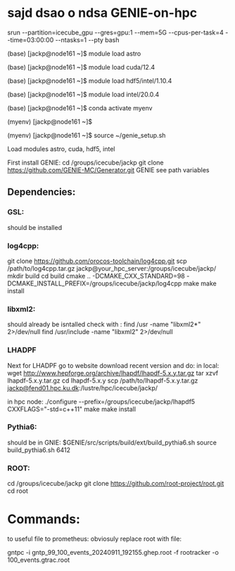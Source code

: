 # sajd dsao o ndsa GENIE-on-hpc
srun --partition=icecube_gpu --gres=gpu:1 --mem=5G --cpus-per-task=4 --time=03:00:00 --ntasks=1 --pty bash


(base) [jackp@node161 ~]$ module load astro

(base) [jackp@node161 ~]$ module load cuda/12.4

(base) [jackp@node161 ~]$ module load hdf5/intel/1.10.4

(base) [jackp@node161 ~]$ module load intel/20.0.4

(base) [jackp@node161 ~]$ conda activate myenv

(myenv) [jackp@node161 ~]$ 

(myenv) [jackp@node161 ~]$ source ~/genie_setup.sh


Load modules astro, cuda, hdf5, intel

First install GENIE: 
cd /groups/icecube/jackp
git clone https://github.com/GENIE-MC/Generator.git GENIE
see path variables 

## Dependencies:
### GSL:
should be installed

### log4cpp:
git clone https://github.com/orocos-toolchain/log4cpp.git
scp /path/to/log4cpp.tar.gz jackp@your_hpc_server:/groups/icecube/jackp/
mkdir build
cd build
cmake .. -DCMAKE_CXX_STANDARD=98 -DCMAKE_INSTALL_PREFIX=/groups/icecube/jackp/log4cpp
make
make install

### libxml2:
should already be isntalled check with :
find /usr -name "libxml2*" 2>/dev/null
find /usr/include -name "libxml2" 2>/dev/null

### LHADPF
Next for LHADPF go to website download recent version and do:
in local:
wget http://www.hepforge.org/archive/lhapdf/lhapdf-5.x.y.tar.gz
tar xzvf lhapdf-5.x.y.tar.gz
cd lhapdf-5.x.y
scp /path/to/lhapdf-5.x.y.tar.gz jackp@fend01.hpc.ku.dk:/lustre/hpc/icecube/jackp/

in hpc node:
./configure --prefix=/groups/icecube/jackp/lhapdf5 CXXFLAGS="-std=c++11"
make
make install

### Pythia6:
should be in GNIE:
$GENIE/src/scripts/build/ext/build_pythia6.sh
source build_pythia6.sh 6412 


### ROOT:
cd /groups/icecube/jackp
git clone https://github.com/root-project/root.git
cd root



# Commands:
to useful file to prometheus:
obviosuly replace root with file:

gntpc -i gntp_99_100_events_20240911_192155.ghep.root -f rootracker -o 100_events.gtrac.root

